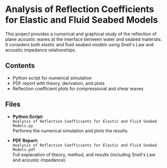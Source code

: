 # Analysis of Reflection Coefficients for Elastic and Fluid Seabed Models

This project provides a numerical and graphical study of the reflection of plane acoustic waves at the interface between water and seabed materials. It considers both elastic and fluid seabed models using Snell's Law and acoustic impedance relationships.

## Contents

- Python script for numerical simulation
- PDF report with theory, derivation, and plots
- Reflection coefficient plots for compressional and shear waves

## Files

- **Python Script:**  
  `Analysis of Reflection Coefficients for Elastic and Fluid Seabed Models.py`  
  Performs the numerical simulation and plots the results.

- **PDF Report:**  
  `Analysis of Reflection Coefficients for Elastic and Fluid Seabed Models.pdf`  
  Full explanation of theory, method, and results (including Snell's Law and acoustic impedance).

